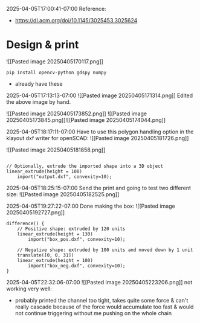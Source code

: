 
2025-04-05T17:00:41-07:00
Reference:
- https://dl.acm.org/doi/10.1145/3025453.3025624

# Design & print

![[Pasted image 20250405170117.png]]

`pip install opencv-python gdspy numpy`
- already have these

2025-04-05T17:13:13-07:00
![[Pasted image 20250405171314.png]]
Edited the above image by hand.


![[Pasted image 20250405173852.png]]
![[Pasted image 20250405173845.png]]![[Pasted image 20250405174044.png]]

2025-04-05T18:17:11-07:00
Have to use this polygon handling option in the klayout dxf writer for openSCAD:
![[Pasted image 20250405181726.png]]

![[Pasted image 20250405181858.png]]
```

// Optionally, extrude the imported shape into a 3D object
linear_extrude(height = 100)
    import("output.dxf", convexity=10);

```


2025-04-05T18:25:15-07:00
Send the print and going to test two different size:
![[Pasted image 20250405182525.png]]

2025-04-05T19:27:22-07:00
Done making the box:
![[Pasted image 20250405192727.png]]
```
difference() {
    // Positive shape: extruded by 120 units
    linear_extrude(height = 130)
        import("box_pos.dxf", convexity=10);
    
    // Negative shape: extruded by 100 units and moved down by 1 unit
    translate([0, 0, 31])
    linear_extrude(height = 100)
        import("box_neg.dxf", convexity=10);
}

```

2025-04-05T22:32:06-07:00
![[Pasted image 20250405223206.png]]
not working very well:
- probably printed the channel too tight, takes quite some force & can't really cascade because of the force would accumulate too fast & would not continue triggering without me pushing on the whole chain



